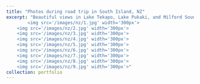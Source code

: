 ```yaml
---
title: "Photos during road trip in South Island, NZ"
excerpt: "Beautiful views in Lake Tekapo, Lake Pukaki, and Milford Sound.<br/>
        <img src='/images/nz/1.jpg' width='300px'>
	<img src='/images/nz/2.jpg' width='300px'>
	<img src='/images/nz/3.jpg' width='300px'>
 	<img src='/images/nz/4.jpg' width='300px'>
	<img src='/images/nz/5.jpg' width='300px'>
	<img src='/images/nz/6.jpg' width='300px'>
 	<img src='/images/nz/7.jpg' width='300px'>
	<img src='/images/nz/8.jpg' width='300px'>
	<img src='/images/nz/9.jpg' width='300px'>"
collection: portfolio
---
```

